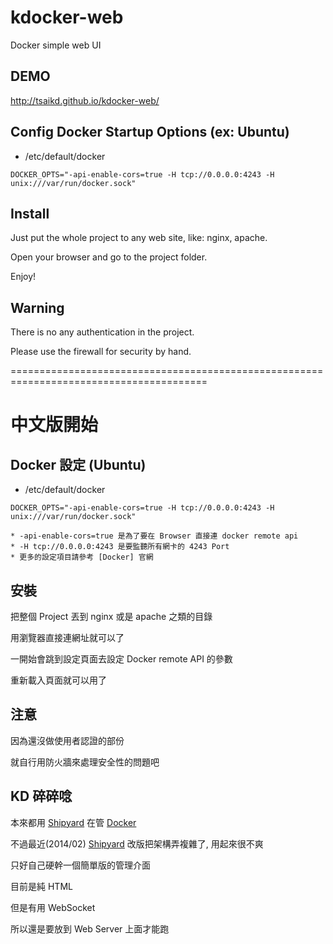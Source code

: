 kdocker-web
===========

Docker simple web UI

[Shipyard]: https://github.com/shipyard/shipyard
[Docker]: https://www.docker.io/

## DEMO

http://tsaikd.github.io/kdocker-web/

## Config Docker Startup Options (ex: Ubuntu)

* /etc/default/docker

```
DOCKER_OPTS="-api-enable-cors=true -H tcp://0.0.0.0:4243 -H unix:///var/run/docker.sock"
```

## Install

Just put the whole project to any web site, like: nginx, apache.

Open your browser and go to the project folder.

Enjoy!

## Warning

There is no any authentication in the project.

Please use the firewall for security by hand.

========================================================================================
# 中文版開始

## Docker 設定 (Ubuntu)

* /etc/default/docker

```
DOCKER_OPTS="-api-enable-cors=true -H tcp://0.0.0.0:4243 -H unix:///var/run/docker.sock"
```

	* -api-enable-cors=true 是為了要在 Browser 直接連 docker remote api
	* -H tcp://0.0.0.0:4243 是要監聽所有網卡的 4243 Port
	* 更多的設定項目請參考 [Docker] 官網

## 安裝

把整個 Project 丟到 nginx 或是 apache 之類的目錄

用瀏覽器直接連網址就可以了

一開始會跳到設定頁面去設定 Docker remote API 的參數

重新載入頁面就可以用了

## 注意

因為還沒做使用者認證的部份

就自行用防火牆來處理安全性的問題吧

## KD 碎碎唸

本來都用 [Shipyard] 在管 [Docker]

不過最近(2014/02) [Shipyard] 改版把架構弄複雜了, 用起來很不爽

只好自己硬幹一個簡單版的管理介面

目前是純 HTML

但是有用 WebSocket

所以還是要放到 Web Server 上面才能跑
